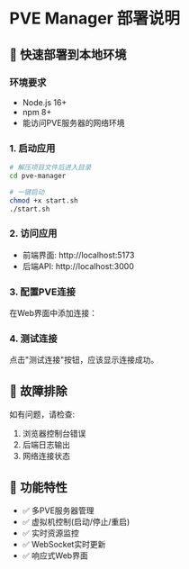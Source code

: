 # PVE Manager 部署说明

## 🚀 快速部署到本地环境

### 环境要求
- Node.js 16+
- npm 8+
- 能访问PVE服务器的网络环境

### 1. 启动应用
```bash
# 解压项目文件后进入目录
cd pve-manager

# 一键启动
chmod +x start.sh
./start.sh
```

### 2. 访问应用
- 前端界面: http://localhost:5173
- 后端API: http://localhost:3000

### 3. 配置PVE连接

在Web界面中添加连接：


### 4. 测试连接

点击"测试连接"按钮，应该显示连接成功。

## 🔧 故障排除


如有问题，请检查:
1. 浏览器控制台错误
2. 后端日志输出
3. 网络连接状态

## 🎯 功能特性

- ✅ 多PVE服务器管理
- ✅ 虚拟机控制(启动/停止/重启)
- ✅ 实时资源监控
- ✅ WebSocket实时更新
- ✅ 响应式Web界面
